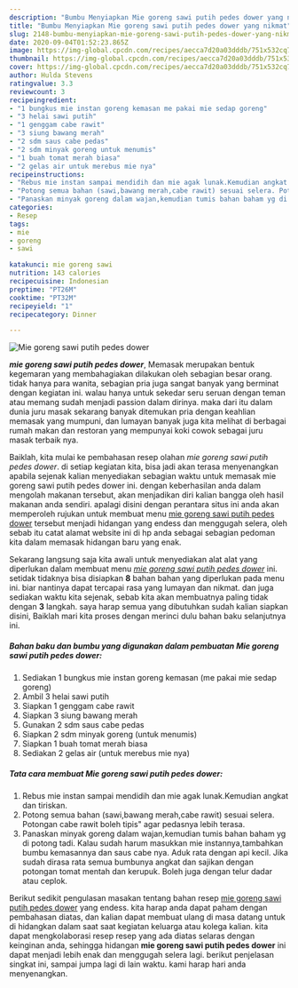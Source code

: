 ```yaml
---
description: "Bumbu Menyiapkan Mie goreng sawi putih pedes dower yang nikmat"
title: "Bumbu Menyiapkan Mie goreng sawi putih pedes dower yang nikmat"
slug: 2148-bumbu-menyiapkan-mie-goreng-sawi-putih-pedes-dower-yang-nikmat
date: 2020-09-04T01:52:23.865Z
image: https://img-global.cpcdn.com/recipes/aecca7d20a03dddb/751x532cq70/mie-goreng-sawi-putih-pedes-dower-foto-resep-utama.jpg
thumbnail: https://img-global.cpcdn.com/recipes/aecca7d20a03dddb/751x532cq70/mie-goreng-sawi-putih-pedes-dower-foto-resep-utama.jpg
cover: https://img-global.cpcdn.com/recipes/aecca7d20a03dddb/751x532cq70/mie-goreng-sawi-putih-pedes-dower-foto-resep-utama.jpg
author: Hulda Stevens
ratingvalue: 3.3
reviewcount: 3
recipeingredient:
- "1 bungkus mie instan goreng kemasan me pakai mie sedap goreng"
- "3 helai sawi putih"
- "1 genggam cabe rawit"
- "3 siung bawang merah"
- "2 sdm saus cabe pedas"
- "2 sdm minyak goreng untuk menumis"
- "1 buah tomat merah biasa"
- "2 gelas air untuk merebus mie nya"
recipeinstructions:
- "Rebus mie instan sampai mendidih dan mie agak lunak.Kemudian angkat dan tiriskan."
- "Potong semua bahan (sawi,bawang merah,cabe rawit) sesuai selera. Potongan cabe rawit boleh tipis&#34; agar pedasnya lebih terasa."
- "Panaskan minyak goreng dalam wajan,kemudian tumis bahan baham yg di potong tadi. Kalau sudah harum masukkan mie instannya,tambahkan bumbu kemasannya dan saus cabe nya. Aduk rata dengan api kecil. Jika sudah dirasa rata semua bumbunya angkat dan sajikan dengan potongan tomat mentah dan kerupuk. Boleh juga dengan telur dadar atau ceplok."
categories:
- Resep
tags:
- mie
- goreng
- sawi

katakunci: mie goreng sawi 
nutrition: 143 calories
recipecuisine: Indonesian
preptime: "PT26M"
cooktime: "PT32M"
recipeyield: "1"
recipecategory: Dinner

---
```



![Mie goreng sawi putih pedes dower](https://img-global.cpcdn.com/recipes/aecca7d20a03dddb/751x532cq70/mie-goreng-sawi-putih-pedes-dower-foto-resep-utama.jpg)

<b><i>mie goreng sawi putih pedes dower</i></b>, Memasak merupakan bentuk kegemaran yang membahagiakan dilakukan oleh sebagian besar orang. tidak hanya para wanita, sebagian pria juga sangat banyak yang berminat dengan kegiatan ini. walau hanya untuk sekedar seru seruan dengan teman atau memang sudah menjadi passion dalam dirinya. maka dari itu dalam dunia juru masak sekarang banyak ditemukan pria dengan keahlian memasak yang mumpuni, dan lumayan banyak juga kita melihat di berbagai rumah makan dan restoran yang mempunyai koki cowok sebagai juru masak terbaik nya.

Baiklah, kita mulai ke pembahasan resep olahan <i>mie goreng sawi putih pedes dower</i>. di setiap kegiatan kita, bisa jadi akan terasa menyenangkan apabila sejenak kalian menyediakan sebagian waktu untuk memasak mie goreng sawi putih pedes dower ini. dengan keberhasilan anda dalam mengolah makanan tersebut, akan menjadikan diri kalian bangga oleh hasil makanan anda sendiri. apalagi disini dengan perantara situs ini anda akan memperoleh rujukan untuk membuat menu <u>mie goreng sawi putih pedes dower</u> tersebut menjadi hidangan yang endess dan menggugah selera, oleh sebab itu catat alamat website ini di hp anda sebagai sebagian pedoman kita dalam memasak hidangan baru yang enak.




Sekarang langsung saja kita awali untuk menyediakan alat alat yang diperlukan dalam membuat menu <u><i>mie goreng sawi putih pedes dower</i></u> ini. setidak tidaknya bisa disiapkan <b>8</b> bahan bahan yang diperlukan pada menu ini. biar nantinya dapat tercapai rasa yang lumayan dan nikmat. dan juga sediakan waktu kita sejenak, sebab kita akan membuatnya paling tidak dengan <b>3</b> langkah. saya harap semua yang dibutuhkan sudah kalian siapkan disini, Baiklah mari kita proses dengan merinci dulu bahan baku selanjutnya ini.

<!--inarticleads1-->

##### Bahan baku dan bumbu yang digunakan dalam pembuatan Mie goreng sawi putih pedes dower:

1. Sediakan 1 bungkus mie instan goreng kemasan (me pakai mie sedap goreng)
1. Ambil 3 helai sawi putih
1. Siapkan 1 genggam cabe rawit
1. Siapkan 3 siung bawang merah
1. Gunakan 2 sdm saus cabe pedas
1. Siapkan 2 sdm minyak goreng (untuk menumis)
1. Siapkan 1 buah tomat merah biasa
1. Sediakan 2 gelas air (untuk merebus mie nya)




<!--inarticleads2-->

##### Tata cara membuat Mie goreng sawi putih pedes dower:

1. Rebus mie instan sampai mendidih dan mie agak lunak.Kemudian angkat dan tiriskan.
1. Potong semua bahan (sawi,bawang merah,cabe rawit) sesuai selera. Potongan cabe rawit boleh tipis&#34; agar pedasnya lebih terasa.
1. Panaskan minyak goreng dalam wajan,kemudian tumis bahan baham yg di potong tadi. Kalau sudah harum masukkan mie instannya,tambahkan bumbu kemasannya dan saus cabe nya. Aduk rata dengan api kecil. Jika sudah dirasa rata semua bumbunya angkat dan sajikan dengan potongan tomat mentah dan kerupuk. Boleh juga dengan telur dadar atau ceplok.




Berikut sedikit pengulasan masakan tentang bahan resep <u>mie goreng sawi putih pedes dower</u> yang endess. kita harap anda dapat paham dengan pembahasan diatas, dan kalian dapat membuat ulang di masa datang untuk di hidangkan dalam saat saat kegiatan keluarga atau kolega kalian. kita dapat mengkolaborasi resep resep yang ada diatas selaras dengan keinginan anda, sehingga hidangan <b>mie goreng sawi putih pedes dower</b> ini dapat menjadi lebih enak dan menggugah selera lagi. berikut penjelasan singkat ini, sampai jumpa lagi di lain waktu. kami harap hari anda menyenangkan.
